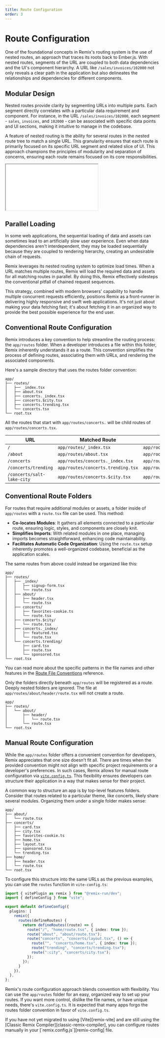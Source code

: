 ```yaml
---
title: Route Configuration
order: 3
---
```


# Route Configuration

One of the foundational concepts in Remix's routing system is the use of nested routes, an approach that traces its roots back to Ember.js. With nested routes, segments of the URL are coupled to both data dependencies and the UI's component hierarchy. A URL like `/sales/invoices/102000` not only reveals a clear path in the application but also delineates the relationships and dependencies for different components.

## Modular Design

Nested routes provide clarity by segmenting URLs into multiple parts. Each segment directly correlates with a particular data requirement and component. For instance, in the URL `/sales/invoices/102000`, each segment - `sales`, `invoices`, and `102000` - can be associated with specific data points and UI sections, making it intuitive to manage in the codebase.

A feature of nested routing is the ability for several routes in the nested route tree to match a single URL. This granularity ensures that each route is primarily focused on its specific URL segment and related slice of UI. This approach champions the principles of modularity and separation of concerns, ensuring each route remains focused on its core responsibilities.

<iframe src="/_docs/routing" class="w-full aspect-[1/1] rounded-lg overflow-hidden pb-4"></iframe>

## Parallel Loading

In some web applications, the sequential loading of data and assets can sometimes lead to an artificially slow user experience. Even when data dependencies aren't interdependent, they may be loaded sequentially because they are coupled to rendering hierarchy, creating an undesirable chain of requests.

Remix leverages its nested routing system to optimize load times. When a URL matches multiple routes, Remix will load the required data and assets for all matching routes in parallel. By doing this, Remix effectively sidesteps the conventional pitfall of chained request sequences.

This strategy, combined with modern browsers' capability to handle multiple concurrent requests efficiently, positions Remix as a front-runner in delivering highly responsive and swift web applications. It's not just about making your data fetching fast; it's about fetching it in an organized way to provide the best possible experience for the end user.

## Conventional Route Configuration

Remix introduces a key convention to help streamline the routing process: the `app/routes` folder. When a developer introduces a file within this folder, Remix inherently understands it as a route. This convention simplifies the process of defining routes, associating them with URLs, and rendering the associated components.

Here's a sample directory that uses the routes folder convention:

```text
app/
├── routes/
│   ├── _index.tsx
│   ├── about.tsx
│   ├── concerts._index.tsx
│   ├── concerts.$city.tsx
│   ├── concerts.trending.tsx
│   └── concerts.tsx
└── root.tsx
```

All the routes that start with `app/routes/concerts.` will be child routes of `app/routes/concerts.tsx`.

| URL                        | Matched Route                      | Layout                    |
| -------------------------- | ---------------------------------- | ------------------------- |
| `/`                        | `app/routes/_index.tsx`            | `app/root.tsx`            |
| `/about`                   | `app/routes/about.tsx`             | `app/root.tsx`            |
| `/concerts`                | `app/routes/concerts._index.tsx`   | `app/routes/concerts.tsx` |
| `/concerts/trending`       | `app/routes/concerts.trending.tsx` | `app/routes/concerts.tsx` |
| `/concerts/salt-lake-city` | `app/routes/concerts.$city.tsx`    | `app/routes/concerts.tsx` |

## Conventional Route Folders

For routes that require additional modules or assets, a folder inside of `app/routes` with a `route.tsx` file can be used. This method:

- **Co-locates Modules**: It gathers all elements connected to a particular route, ensuring logic, styles, and components are closely knit.
- **Simplifies Imports**: With related modules in one place, managing imports becomes straightforward, enhancing code maintainability.
- **Facilitates Automatic Code Organization**: Using the `route.tsx` setup inherently promotes a well-organized codebase, beneficial as the application scales.

The same routes from above could instead be organized like this:

```text
app/
├── routes/
│   ├── _index/
│   │   ├── signup-form.tsx
│   │   └── route.tsx
│   ├── about/
│   │   ├── header.tsx
│   │   └── route.tsx
│   ├── concerts/
│   │   ├── favorites-cookie.ts
│   │   └── route.tsx
│   ├── concerts.$city/
│   │   └── route.tsx
│   ├── concerts._index/
│   │   ├── featured.tsx
│   │   └── route.tsx
│   └── concerts.trending/
│       ├── card.tsx
│       ├── route.tsx
│       └── sponsored.tsx
└── root.tsx
```

You can read more about the specific patterns in the file names and other features in the [Route File Conventions][route-file-conventions] reference.

Only the folders directly beneath `app/routes` will be registered as a route. Deeply nested folders are ignored. The file at `app/routes/about/header/route.tsx` will not create a route.

```text bad lines=[4]
app/
├── routes/
│   └── about/
│       ├── header/
│       │   └── route.tsx
│       └── route.tsx
└── root.tsx
```

## Manual Route Configuration

While the `app/routes` folder offers a convenient convention for developers, Remix appreciates that one size doesn't fit all. There are times when the provided convention might not align with specific project requirements or a developer's preferences. In such cases, Remix allows for manual route configuration via [`vite.config.ts`][vite-routes]. This flexibility ensures developers can structure their application in a way that makes sense for their project.

A common way to structure an app is by top-level features folders. Consider that routes related to a particular theme, like concerts, likely share several modules. Organizing them under a single folder makes sense:

```text
app/
├── about/
│   └── route.tsx
├── concerts/
│   ├── card.tsx
│   ├── city.tsx
│   ├── favorites-cookie.ts
│   ├── home.tsx
│   ├── layout.tsx
│   ├── sponsored.tsx
│   └── trending.tsx
├── home/
│   ├── header.tsx
│   └── route.tsx
└── root.tsx
```

To configure this structure into the same URLs as the previous examples, you can use the `routes` function in `vite-config.ts`:

```ts filename=vite.config.ts
import { vitePlugin as remix } from "@remix-run/dev";
import { defineConfig } from "vite";

export default defineConfig({
  plugins: [
    remix({
      routes(defineRoutes) {
        return defineRoutes((route) => {
          route("/", "home/route.tsx", { index: true });
          route("about", "about/route.tsx");
          route("concerts", "concerts/layout.tsx", () => {
            route("", "concerts/home.tsx", { index: true });
            route("trending", "concerts/trending.tsx");
            route(":city", "concerts/city.tsx");
          });
        });
      }
    }),
  },
};
```

Remix's route configuration approach blends convention with flexibility. You can use the `app/routes` folder for an easy, organized way to set up your routes. If you want more control, dislike the file names, or have unique needs, there's `vite.config.ts`. It is expected that many apps forgo the routes folder convention in favor of `vite.config.ts`.

<docs-warning>
If you have not yet migrated to using [Vite][remix-vite] and are still using the [Classic Remix Compiler][classic-remix-compiler], you can configure routes manually in your [`remix.config.js`][remix-config] file.
</docs-warning>

[route-file-conventions]: ../file-conventions/routes
[remix-config]: ../file-conventions/remix-config
[classic-remix-compiler]: ../guides/vite#classic-remix-compiler-vs-remix-vite
[remix-vite]: ../guides/vite
[vite-routes]: ../file-conventions/vite-config#routes
